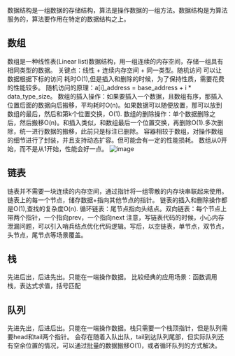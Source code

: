 数据结构是一组数据的存储结构，算法是操作数据的一组方法。数据结构是为算法服务的，算法要作用在特定的数据结构之上。
## 数组
数组是一种线性表(Linear list)数据结构，用一组连续的内存空间，存储一组具有相同类型的数据。
关键点：线性 + 连续内存空间 + 同一类型。随机访问 可以让数据根据下标的访问 耗时O(1),但是插入和删除的时候，为了保持性质，需要花费的性能较多。
随机访问的原理：a[i]_address = base_address + i * data_type_size。
数组的插入操作：如果要插入一个数据，且数组有序，那插入位置后面的数据向后搬移，平均耗时O(n)。如果数据可以随便放置，那可以放到数组的最后，然后和第k个位置交换，O(1).
数组的删除操作：单个数据删除之后，然后搬移O(n)。和插入类似，和数组最后一个位置交换，再删除O(1).多次删除，统一进行数据的搬移，此前只是标注已删除。
容器相较于数组，对操作数组的细节进行了封装，并且支持动态扩容。但可能会有一定的性能损耗。
数组从0开始，而不是从1开始，性能会好一点。
![image](https://github.com/ethan686/books/assets/73508499/51a52798-b234-406b-9d0d-c7a1dff35cdb)

## 链表
链表并不需要一块连续的内存空间，通过指针将一组零散的内存块串联起来使用。链表上的每一个节点，储存数据+指向其他节点的指针。
链表的插入和删除操作都是O(1),查找的复杂度O(n).
循环链表：尾节点指向头结点。双向链表：每个节点上带两个指针，一个指向prev，一个指向next
注意，写链表代码的时候，小心内存泄漏问题，可以引入哨兵结点优化代码逻辑。写后，以空链表，单节点，双节点，头节点，尾节点等场景覆盖。

## 栈
先进后出，后进先出。只能在一端操作数据。
比较经典的应用场景：函数调用栈，表达式求值，括号匹配

## 队列
先进先出，后进后出。只能在一端操作数据。栈只需要一个栈顶指针，但是队列需要head和tail两个指针。
会存在随着入队出队，tail到达队列尾部，但实际队列还有空余位置的情况，可以通过批量的数据搬移O(1)，或者循环队列的方式解决。
